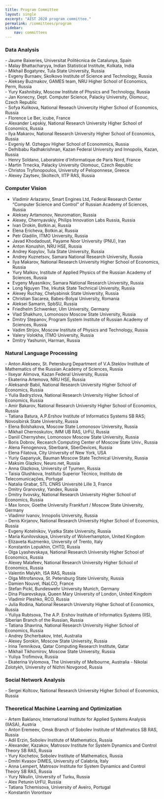 ```yaml
---
title: Program Committee
layout: single
excerpt: "AIST 2020 program committee."
permalink: /committees/program
sidebar: 
    nav: committees 
---
```


<h3>Data Analysis</h3>
- Jaume Baixeries, Universitat Politècnica de Catalunya, Spain<br/>
- Malay Bhattacharyya, Indian Statistical Institute, Kolkata, India<br/>
- Mikhail Bogatyrev, Tula State University, Russia<br/>
- Evgeny Burnaev, Skolkovo Institute of Science and Technology, Russia<br/>
- Aleksey Buzmakov, GAMES team, NRU Higher School of Economics, Perm, Russia<br/>
- Yury Kashnitsky, Moscow Institute of Physics and Technology, Russia<br/>
- Jan Konecny, Dept. Computer Science, Palacky University, Olomouc, Czech Republic<br/>
- Sofya Kulikova, National Reseach Univercity Higher School of Economics, Russia<br/>
- Florence Le Ber, icube, France<br/>
- Alexander Lepskiy, National Research University Higher School of Economics, Russia<br/>
- Ilya Makarov, National Research University Higher School of Economics, Russia<br/>
- Evgeniy M. Ozhegov Higher School of Econommics, Russia<br/>
- Delhibabu Radhakrishnan, Kazan Federal University and Innopolis, Kazan, Russia<br/>
- Henry Soldano, Laboratoire d'Informatique de Paris Nord, France<br/>
- Martin Trnecka, Palacky University Olomouc, Czech Republic<br/>
- Christos Tryfonopoulos, University of Peloponnese, Greece<br/>
- Alexey Zaytsev, Skoltech, IITP RAS, Russia

<!--
- Jaume Baixeries, Universitat Politècnica de Catalunya, Spain<br/>
- Malay Bhattacharyya, Indian Statistical Institute, Kolkata, India<br/>
- Evgeny Burnaev, Skolkovo Institute of Science and Technology, Russia<br/>
- Jan Konecny, Dept. Computer Science, Palacky University, Olomouc, Czechia<br/>
- Florence Le Ber, icube, France<br/>
- Alexander Lepskiy, National Research University Higher School of Economics, Russia<br/>
- Ilya Makarov, National Research University Higher School of Economics, Russia<br/>
- Tatiana Makhalova, National Research University Higher School of Economics; LORIA-INRIA, Russia<br/>
- Nizar Messai, LI - Université François Rabelais Tours, France<br/>
- Andrey Savchenko, National Research University Higher School of Economics, Russia<br/>
- Henry Soldano, Laboratoire d'Informatique de Paris Nord, France<br/>
- Christos Tryfonopoulos, University of Peloponnese, Greece
-->

<h3>Computer Vision</h3>

- Vladimir Arlazarov, Smart Engines Ltd, Federal Research Center “Computer Science and Control” of Russian Academy of Sciences, Russia<br/>
- Aleksey Artamonov, Neuromation, Russia<br/>
- Alexey, Chernyavskiy, Philips Innovation Labs Russia, Russia<br/>
- Ivan Drokin, Botkin.ai, Russia<br/>
- Elena Ericheva, Botkin.ai, Russia<br/>
- Petr Gladilin, ITMO University, Russia<br/>
- Javad Khodadoust, Payame Noor University (PNU), Iran<br/>
- Anton Konushin, NRU HSE, Russia<br/>
- Andrey Kopylov, Tula State University, Russia<br/>
- Andrey Kuznetsov, Samara National Research University, Russia<br/>
- Ilya Makarov, National Research University Higher School of Economics, Russia<br/>
- Yury Malkov, Institute of Applied Physics of the Russian Academy of Sciences, Russia<br/>
- Evgeny Myasnikov, Samara National Research University, Russia<br/>
- Long Nguyen The, Irkutsk State Technical University, Russia<br/>
- Alexey Ruchay, Chelyabinsk State University, Russia<br/>
- Christian Sacarea, Babes-Bolyai University, Romania<br/>
- Aleksei Samarin, SpbSU, Russia<br/>
- Friedhelm Schwenker, Ulm University, Germany<br/>
- Vlad Shakhuro, Lomonosov Moscow State University, Russia<br/>
- Dmitry Stepanov, Program System Institute of Russian Academy of Sciences, Russia<br/>
- Vadim Strijov, Moscow Institute of Physics and Technology, Russia<br/>
- Valery Volokha, ITMO University, Russia<br/>
- Dmitry Yashunin, Harman, Russia

<!--
- Vladimir Arlazarov, Smart Engines Ltd, Federal Research Center “Computer Science and Control” of Russian Academy of Sciences, Russia<br/>
- Aleksey Artamonov, Neuromation, Russia<br/>
- Alexey, Chernyavskiy, Philips Innovation Labs Russia, Russia<br/>
- Ivan Drokin, Botkin.ai, Russia<br/>
- Shiv Ram Dubey, Indian Institute of Information Technology, Sri City, Andhra Pradesh, India<br/>
- Javad Khodadoust, Payame Noor University (PNU), Iran<br/>
- Anton Konushin, NRU HSE, Russia<br/>
- Andrey Kopylov, Tula State University, Russia<br/>
- Ilya Makarov, National Research University Higher School of Economics, Russia<br/>
- Yury Malkov, Institute of Applied Physics of the Russian Academy of Sciences, Russia<br/>
- Evgeny Myasnikov, Samara National Research University, Russia<br/>
- Long Nguyen, Irkutsk State Technical University, Russia<br/>
- Huong Nguyen Thu, IrGTU, Russia<br/>
- Dimitri Nowicki, Institute of Cybernetics of NASU, Ukraine<br/>
- Olga Perepelkina, Neurodata Lab LLC, Russia<br/>
- Anna Petrovicheva, Xperience AI, Russia<br/>
- V. B. Surya Prasath, Cincinnati Children's Hospital Medical Center, United States<br/>
- Alexey Ruchay, Chelyabinsk state university, Russia<br/>
- Christian Sacarea, Babes-Bolyai University, Romania<br/>
- Aleksei Samarin, SpbSU, Russia<br/>
- Friedhelm Schwenker, Ulm University, Germany<br/>
- Oleg Seredin, Tula State University, Russia<br/>
- Dmitry Stepanov, Program System Institute of Russian Academy of Sciences, Russia<br/>
- Vadim Strijov, Moscow Institute of Physics and Technology, Russia<br/>
- Dmitry Yashunin, Harman, Russia
-->

<h3>Natural Language Processing</h3>
- Anton Alekseev, St. Petersburg Department of V.A.Steklov Institute of Mathematics of the Russian Academy of Sciences, Russia<br/>
- Ilseyar Alimova, Kazan Federal University, Russia<br/>
- Ekaterina Artemova, NRU HSE, Russia<br/>
- Aleksandr Babii, National Research University Higher School of Economics, Russia<br/>
- Yulia Badryzlova, National Research University Higher School of Economics, Russia<br/>
- Amir Bakarov, National Research University Higher School of Economics, Russia<br/>
- Tatiana Batura, A.P.Ershov Institute of Informatics Systems SB RAS; Novosibirsk State University, Russia<br/>
- Elena Bolshakova, Moscow State Lomonosov University, Russia<br/>
- Mikhail Chernoskutov, IMM UB RAS, UrFU, Russia<br/>
- Daniil Chernyshev, Lomonosov Moscow State University, Russia<br/>
- Boris Dobrov, Recearch Computing Center of Moscow State Univ., Russia<br/>
- Alena Fenogenova, Sberbank, SberDevices, Russia<br/>
- Elena Filatova, City University of New York, USA<br/>
- Yuriy Gapanyuk, Bauman Moscow State Technical University, Russia<br/>
- Maksim Glazkov, Neuro.net, Russia<br/>
- Anna Glazkova, University of Tyumen, Russia<br/>
- Taisia Glushkova, Instituto Superior Técnico, Instituto de Telecomunicaçōes, Portugal<br/>
- Natalia Grabar, STL CNRS Université Lille 3, France<br/>
- Dmitry Granovsky, Yandex, Russia<br/>
- Dmitry Ilvovsky, National Research University Higher School of Economics, Russia<br/>
- Max Ionov, Goethe University Frankfurt / Moscow State University, Germany<br/>
- Vladimir Ivanov, Innopolis University, Russia<br/>
- Denis Kirjanov, National Research University Higher School of Economics, Russia<br/>
- Evgeny Kotelnikov, Vyatka State University, Russia<br/>
- Maria Kunilovskaya, University of Wolverhampton, United Kingdom<br/>
- Elizaveta Kuzmenko, University of Trento, Italy<br/>
- Konstantin Lopukhin, CHTD, Russia<br/>
- Olga Lyashevskaya, National Research University Higher School of Economics, Russia<br/>
- Alexey Malafeev, National Research University Higher School of Economics, Russia<br/>
- Valentin Malykh, ISA RAS, Russia<br/>
- Olga Mitrofanova, St. Petersburg State University, Russia<br/>
- Damien Nouvel, INaLCO, France<br/>
- Stefan Pickl, Bundeswehr University Munich, Germany<br/>
- Dina Pisarevskaya, Queen Mary University of London, United Kingdom<br/>
- Vladimir Pleshko, RCO, Russia<br/>
- Julia Rodina, National Research University Higher School of Economics, Russia<br/>
- Yuliya Rubtsova, The A.P. Ershov Institute of Informatics Systems (IIS), Siberian Branch of the Russian, Russia<br/>
- Tatiana Shavrina, National Research University Higher School of Economics, Russia<br/>
- Andrey Shcherbakov, Intel, Australia<br/>
- Alexey Sorokin, Moscow State University, Russia<br/>
- Irina Temnikova, Qatar Computing Research Institute, Qatar<br/>
- Mikhail Tikhomirov, Moscow State University, Russia<br/>
- Yuliya Trofimova, Russia<br/>
- Ekaterina Vylomova, The University of Melbourne, Australia
- Nikolai Zolotykh, University of Nizhni Novgorod, Russia<br/>

<!--
- Anton Alekseev, St. Petersburg Department of V.A.Steklov Institute of Mathematics of the Russian Academy of Sciences, Russia<br/>
- Ilseyar Alimova, Kazan Federal University, Russia<br/>
- Ekaterina Artemova, NRU HSE, Russia<br/>
- Amir Bakarov, National Research University Higher School of Economics, Russia<br/>
- Elena Bolshakova, Moscow State Lomonosov University, Russia<br/>
- Mikhail Chernoskutov, IMM UB RAS, UrFU, Russia<br/>
- Boris Dobrov, Recearch Computing Center of Moscow State Univ., Russia<br/>
- Aleksandr Drozd, Tokyo Institure of Technology, Japan<br/>
- Dmitry Granovsky, Yandex, Russia<br/>
- Dmitry Ilvovsky, National Research University Higher School of Economics, Russia<br/>
- Max Ionov, Goethe University Frankfurt / Moscow State University, Germany<br/>
- Vladimir Ivanov, Innopolis University, Russia<br/>
- Egor Kashkin, V. V. Vinogradov Russian Language Institute of RAS, Russia<br/>
- Denis Kirjanov, NRU HSE, Russia<br/>
- Mikhail Korobov, ScrapingHub Inc., Russia<br/>
- Evgeny Kotelnikov, Vyatka State University, Russia<br/>
- Tomas Krilavicius, Professor, Informatics faculty, Vytautas Magnus University, Lithuania<br/>
- Konstantin Lopukhin, CHTD, Russia<br/>
- Alexey Malafeev, National Research University Higher School of Economics, Russia<br/>
- Valentin Malykh, ISA RAS, Russia<br/>
- Tristan Miller, Austrian Research Institute for Artificial Intelligence, Austria<br/>
- Olga Mitrofanova, St. Petersburg State University, Russia<br/>
- Kirill Nikolaev, National Research University Higher School of Economics, Russia<br/>
- Damien Nouvel, INaLCO, France<br/>
- Georgios Petasis, NCSR "Demokritos", Greece<br/>
- Vladimir Pleshko, RCO, Russia<br/>
- Vinit Ravishankar, University of Oslo, Norway<br/>
- Yuliya Rubtsova, The A.P. Ershov Institute of Informatics Systems (IIS), Siberian Branch of the Russian, Russia<br/>
- Eugen Ruppert, Universität Hamburg / base.camp, Germany<br/>
- Andrey Shcherbakov, Intel, Australia<br/>
- Alexey Sorokin, Moscow State University, Russia<br/>
- Irina Temnikova, Qatar Computing Research Institute, Qatar<br/>
- Ekaterina Vylomova, The University of Melbourne, Australia
-->

<h3>Social Network Analysis</h3>
- Sergei Koltcov, National Research University Higher School of Economics, Russia<br/>

<!--
- Ilia Karpov, National Research University Higher School of Economics, Russia<br/>
- Gregory Khvatsky, National Research University Higher School of Economics, Russia<br/>
- Sergei Koltcov, National Research University Higher School of Economics, Russia<br/>
- Evgeny Komotskiy, Ural Federal University, Russia<br/>
- Ekaterina Krekhovets, National Research University Higher School of Economics, Russia<br/>
- Andrey Sozykin, Krasovskii Institute of Mathematics and Mechanics, Russia<br/>
- Dmitry Zaytsev, Higher School of Economics, Russia
-->

<h3>Theoretical Machine Learning and Optimization</h3>
- Artem Baklanov, International Institute for Applied Systems Analysis (IIASA), Austria<br/>
- Anton Eremeev, Omsk Branch of Sobolev Institute of Mathmatics SB RAS, Russia<br/>
- Adil Erzin, Sobolev Institute of Mathematics, Russia<br/>
- Alexander, Kazakov, Matrosov Institute for System Dynamics and Control Theory SB RAS, Russia<br/>
- Yury Kochetov, Sobolev Institute of Mathematics, Russia<br/>
- Dmitri Kvasov DIMES, University of Calabria, Italy<br/>
- Anna Lempert, Matrosov Institute for System Dynamics and Control Theory SB RAS, Russia<br/>
- Yury Nikulin, University of Turku, Russia<br/>
- Alex Petunin UrFU, Russia<br/>
- Tatiana Tchemisova, University of Aveiro, Portugal<br/>
- Konstantin Vorontsov

<!--
- Alexander, Kazakov, Matrosov Institute for System Dynamics and Control Theory SB RAS, Russia<br/>
- Michael, Khachay, Krasovsky Institute of Mathematics and Mechanics, Russia<br/>
- Vladimir, Khandeev, Sobolev Institute of Mathematics, Siberian Branch of the Russian Academy of Sciences, Russia<br/>
- Donghyun, Kim, Georgia State University, United States<br/>
- Bertrand M.T., Lin, National Chiao Tung University, Taiwan<br/>
- Mikhail, Posypkin, Dorodnicyn Computing Centre, FRC CSC RAS, Russia<br/>
- Artem, Pyatkin, Novosibirsk State University; Sobolev Institute of Mathematics, Russia
-->

<!--
<h3>Process Mining</h3>
TBD


- Massimiliano de Leoni, Department of Mathematics - University of Padua, Italy<br/>
- Alexey A. Mitsyuk, HSE, Russia<br/>
- Sergey Shershakov, Higher School of Economics, Russia
-->
